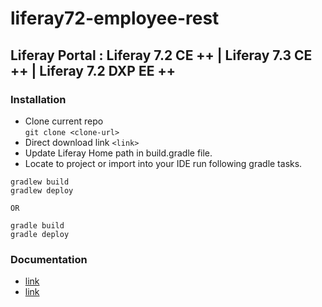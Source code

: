 # liferay72-employee-rest
## Liferay Portal : Liferay 7.2 CE ++ |  Liferay 7.3 CE ++ | Liferay 7.2 DXP EE ++
### Installation
* Clone current repo  
`git clone <clone-url>` 
* Direct download link
`<link>`     
* Update Liferay Home path in build.gradle file. 
* Locate to project or import into your IDE run following gradle tasks.  

````
gradlew build
gradlew deploy

OR

gradle build
gradle deploy

````
### Documentation 
* [link](link)
* [link](link)   
